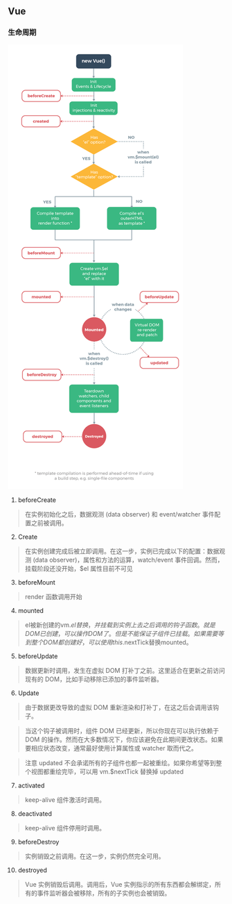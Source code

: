 ## Vue
### 生命周期
![Vue生命周期](../img/Vuelifecycle.png)
1. beforeCreate
> 在实例初始化之后，数据观测 (data observer) 和 event/watcher 事件配置之前被调用。
2. Create
> 在实例创建完成后被立即调用。在这一步，实例已完成以下的配置：数据观测 (data observer)，属性和方法的运算，watch/event 事件回调。然而，挂载阶段还没开始，$el 属性目前不可见
3. beforeMount
> render 函数调用开始
4. mounted
> el被新创建的vm.$el替换，并挂载到实例上去之后调用的钩子函数。
> 就是DOM已创建，可以操作DOM了。但是不能保证子组件已挂载。如果需要等到整个DOM都创建好，可以使用this.$nextTick替换mounted。
5. beforeUpdate
> 数据更新时调用，发生在虚拟 DOM 打补丁之前。这里适合在更新之前访问现有的 DOM，比如手动移除已添加的事件监听器。
6. Update
> 由于数据更改导致的虚拟 DOM 重新渲染和打补丁，在这之后会调用该钩子。

> 当这个钩子被调用时，组件 DOM 已经更新，所以你现在可以执行依赖于 DOM 的操作。然而在大多数情况下，你应该避免在此期间更改状态。如果要相应状态改变，通常最好使用计算属性或 watcher 取而代之。

> 注意 updated 不会承诺所有的子组件也都一起被重绘。如果你希望等到整个视图都重绘完毕，可以用 vm.$nextTick 替换掉 updated
7. activated
> keep-alive 组件激活时调用。
8. deactivated
> keep-alive 组件停用时调用。
9. beforeDestroy
> 实例销毁之前调用。在这一步，实例仍然完全可用。
10. destroyed
> Vue 实例销毁后调用。调用后，Vue 实例指示的所有东西都会解绑定，所有的事件监听器会被移除，所有的子实例也会被销毁。